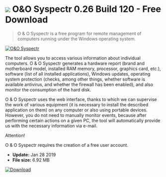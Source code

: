 # ![](https://cdn.softexe.net/static/icon/1/o-o-syspectr-9217.png) O&O Syspectr 0.26 Build 120 - Free Download

> O &amp; O Syspectr is a free program for remote management of computers running under the Windows operating system.

[![O&O Syspectr](https://gallery.dpcdn.pl/imgc/Tools/89465/g_-_420x350_1.5_-_xe24c5ed7-72c3-43e5-bfc1-918646795de7.jpg)](https://softexe.net/win/internet/network/o-o-syspectr:abpg.html)

The tool allows you to access various information about individual computers. O &amp; O Syspectr generates a hardware report (brand and motherboard model, installed RAM memory, processor, graphics card, etc.), software (list of all installed applications), Windows updates, operating system protection (checks, among other things, whether software is available antivirus, and whether the firewall has been enabled), and also monitor the consumption of the hard disk.
 
 O &amp; O Syspectr uses the web interface, thanks to which we can supervise the work of various equipment (it is necessary to install the described application on them) on any computer or also using portable devices. However, you do not need to manually monitor events, because after performing certain actions on a given PC, the tool will automatically provide us with the necessary information via e-mail.
 
 Attention!
 
  O &amp; O Syspectr requires the creation of a free user account.


- **Update:** Jan 28 2019
- **File size:** 6.92 MB

[![Download](https://cdn.softexe.net/static/img/download.png)](https://softexe.net/win/internet/network/o-o-syspectr:abpg.html)

